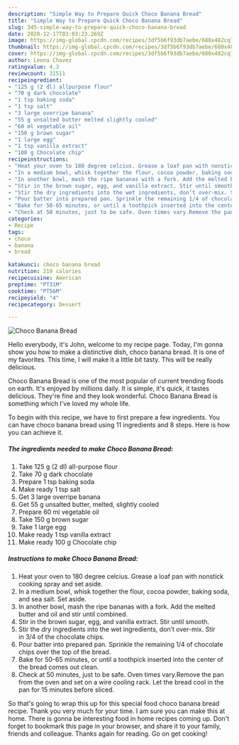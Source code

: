 ```yaml
---
description: "Simple Way to Prepare Quick Choco Banana Bread"
title: "Simple Way to Prepare Quick Choco Banana Bread"
slug: 345-simple-way-to-prepare-quick-choco-banana-bread
date: 2020-12-17T03:03:23.269Z
image: https://img-global.cpcdn.com/recipes/3df5b6f93db7aebe/680x482cq70/choco-banana-bread-recipe-main-photo.jpg
thumbnail: https://img-global.cpcdn.com/recipes/3df5b6f93db7aebe/680x482cq70/choco-banana-bread-recipe-main-photo.jpg
cover: https://img-global.cpcdn.com/recipes/3df5b6f93db7aebe/680x482cq70/choco-banana-bread-recipe-main-photo.jpg
author: Leona Chavez
ratingvalue: 4.3
reviewcount: 31511
recipeingredient:
- "125 g (2 dl) allpurpose flour"
- "70 g dark chocolate"
- "1 tsp baking soda"
- "1 tsp salt"
- "3 large overripe banana"
- "55 g unsalted butter melted slightly cooled"
- "60 ml vegetable oil"
- "150 g brown sugar"
- "1 large egg"
- "1 tsp vanilla extract"
- "100 g Chocolate chip"
recipeinstructions:
- "Heat your oven to 180 degree celcius. Grease a loaf pan with nonstick cooking spray and set aside."
- "In a medium bowl, whisk together the flour, cocoa powder, baking soda, and sea salt. Set aside."
- "In another bowl, mash the ripe bananas with a fork. Add the melted butter and oil and stir until combined."
- "Stir in the brown sugar, egg, and vanilla extract. Stir until smooth."
- "Stir the dry ingredients into the wet ingredients, don’t over-mix. Stir in 3/4 of the chocolate chips."
- "Pour batter into prepared pan. Sprinkle the remaining 1/4 of chocolate chips over the top of the bread."
- "Bake for 50-65 minutes, or until a toothpick inserted into the center of the bread comes out clean."
- "Check at 50 minutes, just to be safe. Oven times vary.Remove the pan from the oven and set on a wire cooling rack. Let the bread cool in the pan for 15 minutes before sliced."
categories:
- Recipe
tags:
- choco
- banana
- bread

katakunci: choco banana bread 
nutrition: 219 calories
recipecuisine: American
preptime: "PT31M"
cooktime: "PT56M"
recipeyield: "4"
recipecategory: Dessert

---
```



![Choco Banana Bread](https://img-global.cpcdn.com/recipes/3df5b6f93db7aebe/680x482cq70/choco-banana-bread-recipe-main-photo.jpg)

Hello everybody, it's John, welcome to my recipe page. Today, I'm gonna show you how to make a distinctive dish, choco banana bread. It is one of my favorites. This time, I will make it a little bit tasty. This will be really delicious.

Choco Banana Bread is one of the most popular of current trending foods on earth. It's enjoyed by millions daily. It is simple, it's quick, it tastes delicious. They're fine and they look wonderful. Choco Banana Bread is something which I've loved my whole life.




To begin with this recipe, we have to first prepare a few ingredients. You can have choco banana bread using 11 ingredients and 8 steps. Here is how you can achieve it.

<!--inarticleads1-->

##### The ingredients needed to make Choco Banana Bread:

1. Take 125 g (2 dl) all-purpose flour
1. Take 70 g dark chocolate
1. Prepare 1 tsp baking soda
1. Make ready 1 tsp salt
1. Get 3 large overripe banana
1. Get 55 g unsalted butter, melted, slightly cooled
1. Prepare 60 ml vegetable oil
1. Take 150 g brown sugar
1. Take 1 large egg
1. Make ready 1 tsp vanilla extract
1. Make ready 100 g Chocolate chip




<!--inarticleads2-->

##### Instructions to make Choco Banana Bread:

1. Heat your oven to 180 degree celcius. Grease a loaf pan with nonstick cooking spray and set aside.
1. In a medium bowl, whisk together the flour, cocoa powder, baking soda, and sea salt. Set aside.
1. In another bowl, mash the ripe bananas with a fork. Add the melted butter and oil and stir until combined.
1. Stir in the brown sugar, egg, and vanilla extract. Stir until smooth.
1. Stir the dry ingredients into the wet ingredients, don’t over-mix. Stir in 3/4 of the chocolate chips.
1. Pour batter into prepared pan. Sprinkle the remaining 1/4 of chocolate chips over the top of the bread.
1. Bake for 50-65 minutes, or until a toothpick inserted into the center of the bread comes out clean.
1. Check at 50 minutes, just to be safe. Oven times vary.Remove the pan from the oven and set on a wire cooling rack. Let the bread cool in the pan for 15 minutes before sliced.




So that's going to wrap this up for this special food choco banana bread recipe. Thank you very much for your time. I am sure you can make this at home. There is gonna be interesting food in home recipes coming up. Don't forget to bookmark this page in your browser, and share it to your family, friends and colleague. Thanks again for reading. Go on get cooking!

